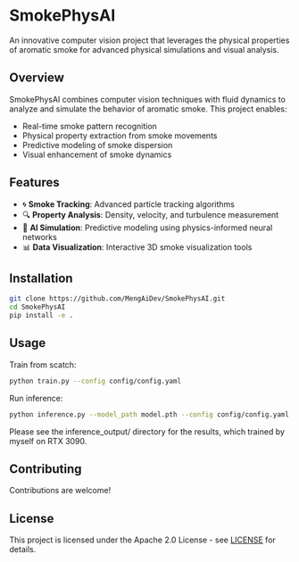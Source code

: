# SmokePhysAI

An innovative computer vision project that leverages the physical properties of aromatic smoke for advanced physical simulations and visual analysis.

## Overview
SmokePhysAI combines computer vision techniques with fluid dynamics to analyze and simulate the behavior of aromatic smoke. This project enables:

- Real-time smoke pattern recognition
- Physical property extraction from smoke movements
- Predictive modeling of smoke dispersion
- Visual enhancement of smoke dynamics

## Features
- 🌀 **Smoke Tracking**: Advanced particle tracking algorithms
- 🔍 **Property Analysis**: Density, velocity, and turbulence measurement
- 🤖 **AI Simulation**: Predictive modeling using physics-informed neural networks
- 📊 **Data Visualization**: Interactive 3D smoke visualization tools

## Installation
```bash
git clone https://github.com/MengAiDev/SmokePhysAI.git
cd SmokePhysAI
pip install -e .
```

## Usage
Train from scatch:
```bash
python train.py --config config/config.yaml
```

Run inference:
```bash
python inference.py --model_path model.pth --config config/config.yaml
```

Please see the inference_output/ directory for the results, which trained by myself on RTX 3090.

## Contributing
Contributions are welcome!

## License
This project is licensed under the Apache 2.0 License - see [LICENSE](LICENSE) for details.

